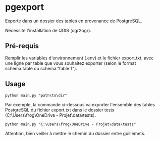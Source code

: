 # pgexport

Exporte dans un dossier des tables en provenance de PostgreSQL.

Nécessite l'installation de QGIS (ogr2ogr).

## Pré-requis

Remplir les variables d'environnement (.env) et le fichier export.txt, avec une ligne par table que vous souhaitez exporter (selon le format schema.table ou schema."table 1").

## Usage

```
python main.py "path\to\dir"
```

Par exemple, la commande ci-dessous va exporter l'ensemble des tables PostgreSQL du fichier export.txt dans le dossier tests (C:\Users\frog\OneDrive - Projet\data\tests).

```
python main.py "C:\Users\frog\OneDrive - Projet\data\tests"
```

Attention, bien veiller à mettre le chemin du dossier entre guillemets.